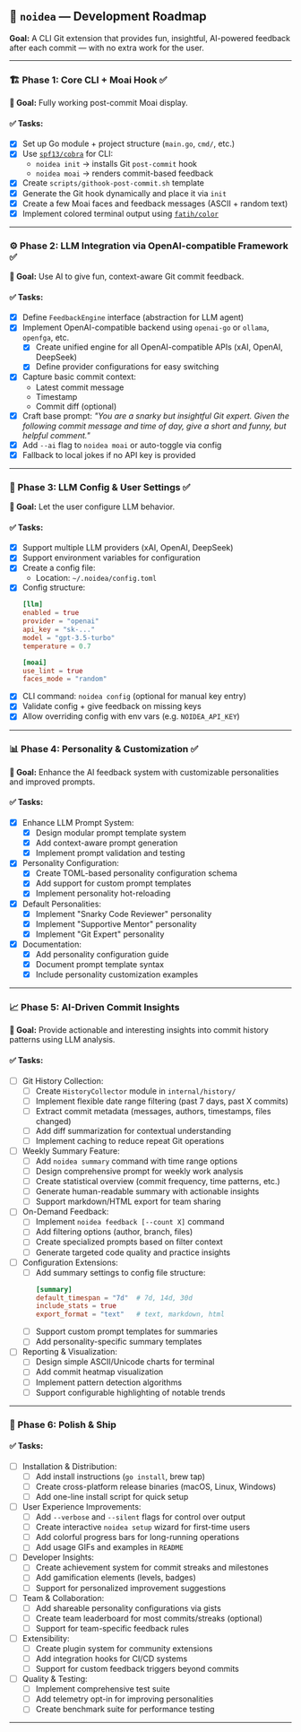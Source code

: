 ## 🧠 `noidea` — Development Roadmap
**Goal:** A CLI Git extension that provides fun, insightful, AI-powered feedback after each commit — with no extra work for the user.

---

### 🏗️ Phase 1: Core CLI + Moai Hook ✅

**🔹 Goal:** Fully working post-commit Moai display.

#### ✅ Tasks:
- [x] Set up Go module + project structure (`main.go`, `cmd/`, etc.)
- [x] Use [`spf13/cobra`](https://github.com/spf13/cobra) for CLI:
  - `noidea init` → installs Git `post-commit` hook
  - `noidea moai` → renders commit-based feedback
- [x] Create `scripts/githook-post-commit.sh` template
- [x] Generate the Git hook dynamically and place it via `init`
- [x] Create a few Moai faces and feedback messages (ASCII + random text)
- [x] Implement colored terminal output using [`fatih/color`](https://github.com/fatih/color)

---

### ⚙️ Phase 2: LLM Integration via OpenAI-compatible Framework ✅

**🔹 Goal:** Use AI to give fun, context-aware Git commit feedback.

#### ✅ Tasks:
- [x] Define `FeedbackEngine` interface (abstraction for LLM agent)
- [x] Implement OpenAI-compatible backend using `openai-go` or `ollama`, `openfga`, etc.
  - [x] Create unified engine for all OpenAI-compatible APIs (xAI, OpenAI, DeepSeek)
  - [x] Define provider configurations for easy switching
- [x] Capture basic commit context:
  - Latest commit message
  - Timestamp
  - Commit diff (optional)
- [x] Craft base prompt:
  _"You are a snarky but insightful Git expert. Given the following commit message and time of day, give a short and funny, but helpful comment."_
- [x] Add `--ai` flag to `noidea moai` or auto-toggle via config
- [x] Fallback to local jokes if no API key is provided

---

### 🧪 Phase 3: LLM Config & User Settings ✅

**🔹 Goal:** Let the user configure LLM behavior.

#### ✅ Tasks:
- [x] Support multiple LLM providers (xAI, OpenAI, DeepSeek)
- [x] Support environment variables for configuration
- [x] Create a config file:
  - Location: `~/.noidea/config.toml`
- [x] Config structure:
  ```toml
  [llm]
  enabled = true
  provider = "openai"
  api_key = "sk-..."
  model = "gpt-3.5-turbo"
  temperature = 0.7

  [moai]
  use_lint = true
  faces_mode = "random"
  ```
- [x] CLI command: `noidea config` (optional for manual key entry)
- [x] Validate config + give feedback on missing keys
- [x] Allow overriding config with env vars (e.g. `NOIDEA_API_KEY`)

---

### 📊 Phase 4: Personality & Customization ✅

**🔹 Goal:** Enhance the AI feedback system with customizable personalities and improved prompts.

#### ✅ Tasks:
- [x] Enhance LLM Prompt System:
  - [x] Design modular prompt template system
  - [x] Add context-aware prompt generation
  - [x] Implement prompt validation and testing
- [x] Personality Configuration:
  - [x] Create TOML-based personality configuration schema
  - [x] Add support for custom prompt templates
  - [x] Implement personality hot-reloading
- [x] Default Personalities:
  - [x] Implement "Snarky Code Reviewer" personality
  - [x] Implement "Supportive Mentor" personality  
  - [x] Implement "Git Expert" personality
- [x] Documentation:
  - [x] Add personality configuration guide
  - [x] Document prompt template syntax
  - [x] Include personality customization examples

---

### 📈 Phase 5: AI-Driven Commit Insights

**🔹 Goal:** Provide actionable and interesting insights into commit history patterns using LLM analysis.

#### ✅ Tasks:
- [ ] Git History Collection:
  - [ ] Create `HistoryCollector` module in `internal/history/`
  - [ ] Implement flexible date range filtering (past 7 days, past X commits)
  - [ ] Extract commit metadata (messages, authors, timestamps, files changed)
  - [ ] Add diff summarization for contextual understanding
  - [ ] Implement caching to reduce repeat Git operations
- [ ] Weekly Summary Feature:
  - [ ] Add `noidea summary` command with time range options
  - [ ] Design comprehensive prompt for weekly work analysis
  - [ ] Create statistical overview (commit frequency, time patterns, etc.)
  - [ ] Generate human-readable summary with actionable insights
  - [ ] Support markdown/HTML export for team sharing
- [ ] On-Demand Feedback:
  - [ ] Implement `noidea feedback [--count X]` command
  - [ ] Add filtering options (author, branch, files)
  - [ ] Create specialized prompts based on filter context
  - [ ] Generate targeted code quality and practice insights
- [ ] Configuration Extensions:
  - [ ] Add summary settings to config file structure:
    ```toml
    [summary]
    default_timespan = "7d"  # 7d, 14d, 30d
    include_stats = true
    export_format = "text"   # text, markdown, html
    ```
  - [ ] Support custom prompt templates for summaries
  - [ ] Add personality-specific summary templates
- [ ] Reporting & Visualization:
  - [ ] Design simple ASCII/Unicode charts for terminal
  - [ ] Add commit heatmap visualization
  - [ ] Implement pattern detection algorithms
  - [ ] Support configurable highlighting of notable trends

---

### 🧼 Phase 6: Polish & Ship

#### ✅ Tasks:
- [ ] Installation & Distribution:
  - [ ] Add install instructions (`go install`, brew tap)
  - [ ] Create cross-platform release binaries (macOS, Linux, Windows)
  - [ ] Add one-line install script for quick setup
- [ ] User Experience Improvements:
  - [ ] Add `--verbose` and `--silent` flags for control over output
  - [ ] Create interactive `noidea setup` wizard for first-time users
  - [ ] Add colorful progress bars for long-running operations
  - [ ] Add usage GIFs and examples in `README`
- [ ] Developer Insights:
  - [ ] Create achievement system for commit streaks and milestones
  - [ ] Add gamification elements (levels, badges)
  - [ ] Support for personalized improvement suggestions
- [ ] Team & Collaboration:
  - [ ] Add shareable personality configurations via gists
  - [ ] Create team leaderboard for most commits/streaks (optional)
  - [ ] Support for team-specific feedback rules
- [ ] Extensibility:
  - [ ] Create plugin system for community extensions
  - [ ] Add integration hooks for CI/CD systems
  - [ ] Support for custom feedback triggers beyond commits
- [ ] Quality & Testing:
  - [ ] Implement comprehensive test suite
  - [ ] Add telemetry opt-in for improving personalities
  - [ ] Create benchmark suite for performance testing

---